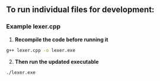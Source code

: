 ## To run individual files for development:

### Example lexer.cpp

1. **Recompile the code before running it**

```bash
g++ lexer.cpp -o lexer.exe
```

2. **Then run the updated executable**

```bash
./lexer.exe
```
